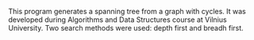 This program generates a spanning tree from a graph with cycles. 
It was developed during Algorithms and Data Structures course at Vilnius University.
Two search methods were used: depth first and breadh first.
